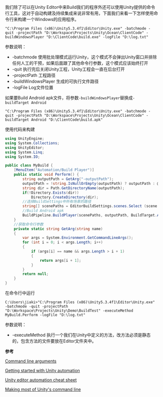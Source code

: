 
我们除了可以在Unity Editor中来Build我们的程序外还可以使用Unity提供的命令行工具，这对于自动构建及持续集成来说非常有用，下面我们来看一下怎样使用命令行来构建一个Windows的应用程序。
```
"C:\Program Files (x86)\Unity5.3.4f1\Editor\Unity.exe" -batchmode -quit -projectPath "D:\Workspace\Projects\Unity\Ocean\ClientCode" -buildWindowsPlayer "D:\ClientCode\build.exe" -logFile "D:\log.txt"
```
参数说明：
- -batchmode 使用批处理模式运行Unity，这个模式不会弹出Unity窗口并排除任何人工的干预，如果后面跟了其他命令行参数，这个模式应该始终打开
- -quit 执行完后关闭Unity工程，Unity工程会一直在后台打开
- -projectPath 工程路径
- -buildWindowsPlayer 生成的可执行文件路径
- -logFile Log文件位置

如果要Build Android apk文件，将参数`-buildWindowsPlayer`替换成`-buildTarget Android`
```
"C:\Program Files (x86)\Unity5.3.4f1\Editor\Unity.exe" -batchmode -quit -projectPath "D:\Workspace\Projects\Unity\Ocean\ClientCode" -buildTarget Android "D:\ClientCode\build.apk"
```

使用代码来构建
```csharp
using UnityEngine;
using System.Collections;
using UnityEditor;
using System.Linq;
using System.IO;

public class MyBuild {
	[MenuItem("Automation/Build Player")]
	public static void Perform() {
		string outputPath = GetArg("-outputPath");
		outputPath = !string.IsNullOrEmpty(outputPath) ? outputPath : @"D:\Android\build.apk";
		string dir = Path.GetDirectoryName(outputPath);
		if(!Directory.Exists(dir))
			Directory.CreateDirectory(dir);
        //选择BuildSettings中所有场景的路径
        string[] scenePaths = EditorBuildSettings.scenes.Select (scene => scene.path).ToArray ();
        //Build Android apk
		BuildPipeline.BuildPlayer(scenePaths, outputPath, BuildTarget.Android, BuildOptions.None);
	}
    //获取命令行参数
	private static string GetArg(string name)
	{
		var args = System.Environment.GetCommandLineArgs();
		for (int i = 0; i < args.Length; i++)
		{
			if (args[i] == name && args.Length > i + 1)
			{
				return args[i + 1];
			}
		}
		return null;
	}
}

```
在命令行中运行
```
C:\Users\jiaki>"C:\Program Files (x86)\Unity5.3.4f1\Editor\Unity.exe" -batchmode -quit -projectPath "D:\Workspace\Projects\Unity\Demo\BuildTest" -executeMethod MyBuild.Perform -logFile "D:\log.txt"
```
参数说明：
- -executeMethod 执行一个我们在Unity中定义的方法，改方法必须是静态的，包含方法的文件要放在Editor文件夹中。

**参考**

[Command line arguments](https://docs.unity3d.com/Manual/CommandLineArguments.html)

[Getting started with Unity automation](https://effectiveunity.com/articles/getting-started-with-unity-automation/)

[Unity editor automation cheat sheet](https://effectiveunity.com/articles/unity-editor-automation-cheat-sheet/)

[Making most of Unity's command line](https://effectiveunity.com/articles/making-most-of-unitys-command-line/)